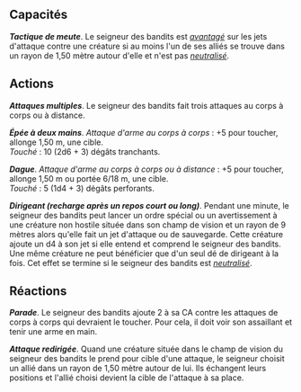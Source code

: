 ## Capacités
_**Tactique de meute**_. Le seigneur des bandits est [_avantagé_](/utiliser-les-caracteristiques/#avantage-et-desavantage) sur les jets d'attaque contre une créature si au moins l'un de ses alliés se trouve dans un rayon de 1,50 mètre autour d'elle et n'est pas [_neutralisé_](/gerer-la-sante-du-personnage/#neutralise).

## Actions
_**Attaques multiples**_. Le seigneur des bandits fait trois attaques au corps à corps ou à distance.

_**Épée à deux mains**_. _Attaque d'arme au corps à corps_ : +5 pour toucher, allonge 1,50 m, une cible.  
_Touché_ : 10 (2d6 + 3) dégâts tranchants.

_**Dague**_. _Attaque d'arme au corps à corps ou à distance_ : +5 pour toucher, allonge 1,50 m ou portée 6/18 m, une cible.  
_Touché_ : 5 (1d4 + 3) dégâts perforants.

_**Dirigeant (recharge après un repos court ou long)**_. Pendant une minute, le seigneur des bandits peut lancer un ordre spécial ou un avertissement à une créature non hostile située dans son champ de vision et un rayon de 9 mètres alors qu'elle fait un jet d'attaque ou de sauvegarde. Cette créature ajoute un d4 à son jet si elle entend et comprend le seigneur des bandits. Une même créature ne peut bénéficier que d'un seul dé de dirigeant à la fois. Cet effet se termine si le seigneur des bandits est [_neutralisé_](/gerer-la-sante-du-personnage/#neutralise).

## Réactions
_**Parade**_. Le seigneur des bandits ajoute 2 à sa CA contre les attaques de corps à corps qui devraient le toucher. Pour cela, il doit voir son assaillant et tenir une arme en main.

_**Attaque redirigée**_. Quand une créature située dans le champ de vision du seigneur des bandits le prend pour cible d'une attaque, le seigneur choisit un allié dans un rayon de 1,50 mètre autour de lui. Ils échangent leurs positions et l'allié choisi devient la cible de l'attaque à sa place.
